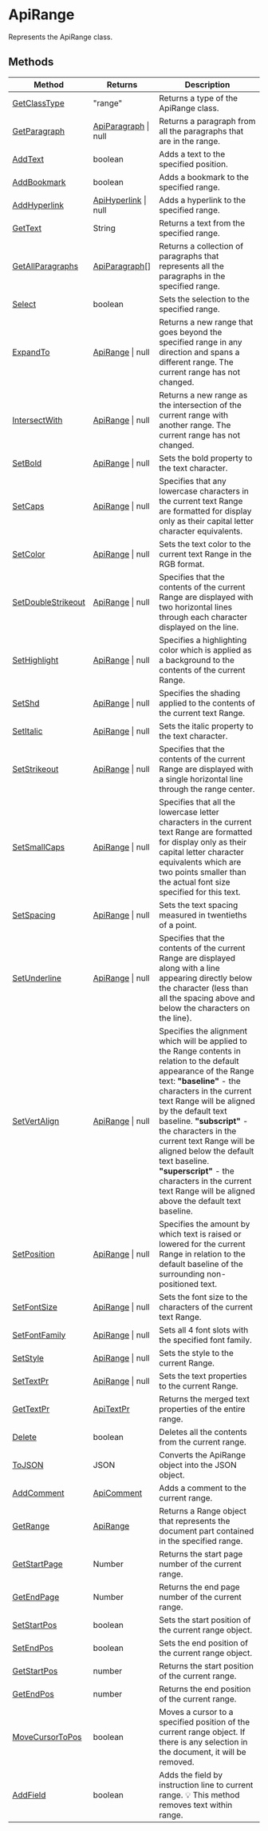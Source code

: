 # ApiRange

Represents the ApiRange class.


## Methods

| Method | Returns | Description |
| ------ | ------- | ----------- |
| [GetClassType](./Methods/GetClassType.md) | "range" | Returns a type of the ApiRange class. |
| [GetParagraph](./Methods/GetParagraph.md) | [ApiParagraph](../ApiParagraph/ApiParagraph.md) \| null | Returns a paragraph from all the paragraphs that are in the range. |
| [AddText](./Methods/AddText.md) | boolean | Adds a text to the specified position. |
| [AddBookmark](./Methods/AddBookmark.md) | boolean | Adds a bookmark to the specified range. |
| [AddHyperlink](./Methods/AddHyperlink.md) | [ApiHyperlink](../ApiHyperlink/ApiHyperlink.md) \| null | Adds a hyperlink to the specified range. |
| [GetText](./Methods/GetText.md) | String | Returns a text from the specified range. |
| [GetAllParagraphs](./Methods/GetAllParagraphs.md) | [ApiParagraph](../ApiParagraph/ApiParagraph.md)[] | Returns a collection of paragraphs that represents all the paragraphs in the specified range. |
| [Select](./Methods/Select.md) | boolean | Sets the selection to the specified range. |
| [ExpandTo](./Methods/ExpandTo.md) | [ApiRange](../ApiRange/ApiRange.md) \| null | Returns a new range that goes beyond the specified range in any direction and spans a different range. The current range has not changed. |
| [IntersectWith](./Methods/IntersectWith.md) | [ApiRange](../ApiRange/ApiRange.md) \| null | Returns a new range as the intersection of the current range with another range. The current range has not changed. |
| [SetBold](./Methods/SetBold.md) | [ApiRange](../ApiRange/ApiRange.md) \| null | Sets the bold property to the text character. |
| [SetCaps](./Methods/SetCaps.md) | [ApiRange](../ApiRange/ApiRange.md) \| null | Specifies that any lowercase characters in the current text Range are formatted for display only as their capital letter character equivalents. |
| [SetColor](./Methods/SetColor.md) | [ApiRange](../ApiRange/ApiRange.md) \| null | Sets the text color to the current text Range in the RGB format. |
| [SetDoubleStrikeout](./Methods/SetDoubleStrikeout.md) | [ApiRange](../ApiRange/ApiRange.md) \| null | Specifies that the contents of the current Range are displayed with two horizontal lines through each character displayed on the line. |
| [SetHighlight](./Methods/SetHighlight.md) | [ApiRange](../ApiRange/ApiRange.md) \| null | Specifies a highlighting color which is applied as a background to the contents of the current Range. |
| [SetShd](./Methods/SetShd.md) | [ApiRange](../ApiRange/ApiRange.md) \| null | Specifies the shading applied to the contents of the current text Range. |
| [SetItalic](./Methods/SetItalic.md) | [ApiRange](../ApiRange/ApiRange.md) \| null | Sets the italic property to the text character. |
| [SetStrikeout](./Methods/SetStrikeout.md) | [ApiRange](../ApiRange/ApiRange.md) \| null | Specifies that the contents of the current Range are displayed with a single horizontal line through the range center. |
| [SetSmallCaps](./Methods/SetSmallCaps.md) | [ApiRange](../ApiRange/ApiRange.md) \| null | Specifies that all the lowercase letter characters in the current text Range are formatted for display only as their capital letter character equivalents which are two points smaller than the actual font size specified for this text. |
| [SetSpacing](./Methods/SetSpacing.md) | [ApiRange](../ApiRange/ApiRange.md) \| null | Sets the text spacing measured in twentieths of a point. |
| [SetUnderline](./Methods/SetUnderline.md) | [ApiRange](../ApiRange/ApiRange.md) \| null | Specifies that the contents of the current Range are displayed along with a line appearing directly below the character (less than all the spacing above and below the characters on the line). |
| [SetVertAlign](./Methods/SetVertAlign.md) | [ApiRange](../ApiRange/ApiRange.md) \| null | Specifies the alignment which will be applied to the Range contents in relation to the default appearance of the Range text: **"baseline"** - the characters in the current text Range will be aligned by the default text baseline. **"subscript"** - the characters in the current text Range will be aligned below the default text baseline. **"superscript"** - the characters in the current text Range will be aligned above the default text baseline. |
| [SetPosition](./Methods/SetPosition.md) | [ApiRange](../ApiRange/ApiRange.md) \| null | Specifies the amount by which text is raised or lowered for the current Range in relation to the default baseline of the surrounding non-positioned text. |
| [SetFontSize](./Methods/SetFontSize.md) | [ApiRange](../ApiRange/ApiRange.md) \| null | Sets the font size to the characters of the current text Range. |
| [SetFontFamily](./Methods/SetFontFamily.md) | [ApiRange](../ApiRange/ApiRange.md) \| null | Sets all 4 font slots with the specified font family. |
| [SetStyle](./Methods/SetStyle.md) | [ApiRange](../ApiRange/ApiRange.md) \| null | Sets the style to the current Range. |
| [SetTextPr](./Methods/SetTextPr.md) | [ApiRange](../ApiRange/ApiRange.md) \| null | Sets the text properties to the current Range. |
| [GetTextPr](./Methods/GetTextPr.md) | [ApiTextPr](../ApiTextPr/ApiTextPr.md) | Returns the merged text properties of the entire range. |
| [Delete](./Methods/Delete.md) | boolean | Deletes all the contents from the current range. |
| [ToJSON](./Methods/ToJSON.md) | JSON | Converts the ApiRange object into the JSON object. |
| [AddComment](./Methods/AddComment.md) | [ApiComment](../ApiComment/ApiComment.md) | Adds a comment to the current range. |
| [GetRange](./Methods/GetRange.md) | [ApiRange](../ApiRange/ApiRange.md) | Returns a Range object that represents the document part contained in the specified range. |
| [GetStartPage](./Methods/GetStartPage.md) | Number | Returns the start page number of the current range. |
| [GetEndPage](./Methods/GetEndPage.md) | Number | Returns the end page number of the current range. |
| [SetStartPos](./Methods/SetStartPos.md) | boolean | Sets the start position of the current range object. |
| [SetEndPos](./Methods/SetEndPos.md) | boolean | Sets the end position of the current range object. |
| [GetStartPos](./Methods/GetStartPos.md) | number | Returns the start position of the current range. |
| [GetEndPos](./Methods/GetEndPos.md) | number | Returns the end position of the current range. |
| [MoveCursorToPos](./Methods/MoveCursorToPos.md) | boolean | Moves a cursor to a specified position of the current range object. If there is any selection in the document, it will be removed. |
| [AddField](./Methods/AddField.md) | boolean | Adds the field by instruction line to current range. 💡  This method removes text within range.  |
